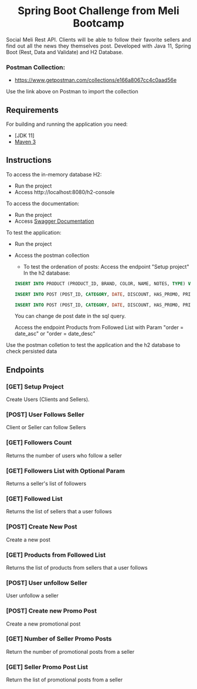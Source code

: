 <h1 align="center"> Spring Boot Challenge from Meli Bootcamp </h1>

<p align="justify"> Social Meli Rest API. Clients will be able to follow their favorite sellers and find out all the news they themselves post. Developed with Java 11, Spring Boot (Rest, Data and Validate) and H2 Database. </p>

### Postman Collection:

- https://www.getpostman.com/collections/e166a8067cc4c0aad56e

Use the link above on Postman to import the collection

## Requirements

For building and running the application you need:

- [JDK 11]
- [Maven 3](https://maven.apache.org)

## Instructions

To access the in-memory database H2:

- Run the project
- Access http://localhost:8080/h2-console

To access the documentation:
- Run the project
- Access [Swagger Documentation](http://localhost:8080/swagger-ui.html#/)

To test the application:
- Run the project
- Access the postman collection

  - To test the ordenation of posts:
  Access the endpoint "Setup project"
  In the h2 database:
  ```sql
  INSERT INTO PRODUCT (PRODUCT_ID, BRAND, COLOR, NAME, NOTES, TYPE) VALUES (1, 'LG', 'Red' , 'Mousepad' , null , 'Tech');

  INSERT INTO POST (POST_ID, CATEGORY, DATE, DISCOUNT, HAS_PROMO, PRICE, PRODUCT_PRODUCT_ID, SELLER_ID) VALUES (1,  100 , '2018-10-20', null, null , 200.0 , 1, 5);

  INSERT INTO POST (POST_ID, CATEGORY, DATE, DISCOUNT, HAS_PROMO, PRICE, PRODUCT_PRODUCT_ID, SELLER_ID) VALUES (2,  100 , '2021-05-25', null, null , 200.0 , 1, 5);
  ```
  
  You can change de post date in the sql query.
  
  Access the endpoint Products from Followed List with Param "order = date_asc" or "order = date_desc"

Use the postman colletion to test the application and the h2 database to check persisted data

## Endpoints

### [GET] Setup Project
Create Users (Clients and Sellers).

### [POST] User Follows Seller

Client or Seller can follow Sellers

### [GET] Followers Count

Returns the number of users who follow a seller

### [GET] Followers List with Optional Param

Returns a seller's list of followers

### [GET] Followed List

Returns the list of sellers that a user follows

### [POST] Create New Post

Create a new post

### [GET] Products from Followed List

Returns the list of products from sellers that a user follows

### [POST] User unfollow Seller

User unfollow a seller

### [POST] Create new Promo Post

Create a new promotional post

### [GET] Number of Seller Promo Posts

Return the number of promotional posts from a seller

### [GET] Seller Promo Post List

Return the list of promotional posts from a seller
